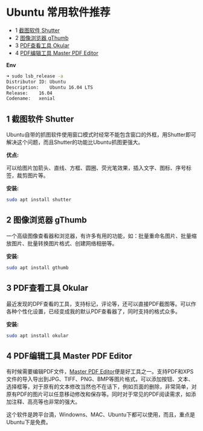 # Ubuntu 常用软件推荐


* 1 [截图软件 Shutter](ubuntu.md#1_截图软件_Shutter)
* 2 [图像浏览器 gThumb](ubuntu.md#2_图像浏览器_gThumb)
* 3 [PDF查看工具 Okular](ubuntu.md#3_PDF查看工具_Okular)
* 4 [PDF编辑工具 Master PDF Editor](ubuntu.md#4_PDF编辑工具_Master_PDF_Editor)


**Env**

```bash
➜ sudo lsb_release -a
Distributor ID:	Ubuntu
Description:	Ubuntu 16.04 LTS
Release:	16.04
Codename:	xenial
```

## 1 截图软件 Shutter

Ubuntu自带的抓图软件使用窗口模式时经常不能包含窗口的外框，用Shutter即可解决这个问题，而且Shutter的功能比Ubuntu抓图更强大。

**优点:**

可以给图片加箭头、直线、方框、圆圈、荧光笔效果，插入文字、图标、序号标签，裁剪图片等。

**安装:**

```bash
sudo apt install shutter
```

## 2 图像浏览器 gThumb 

一个高级图像查看器和浏览器，有许多有用的功能，如：批量重命名图片、批量缩放图片、批量转换图片格式、创建网络相册等。

**安装:**

```bash
sudo apt install gthumb
```

## 3 PDF查看工具 Okular 

最近发现的DPF查看的工具，支持标记，评论等，还可以直接PDF截图等。可以作各种个性化设置，已经变成我的默认PDF查看器了，同时支持的格式众多。

**安装:**

```bash
sudo apt install okular
```

## 4 PDF编辑工具 Master PDF Editor 

有时候需要编辑PDF文件，[Master PDF Editor](https://code-industry.net/masterpdfeditor/)便是好工具之一。支持PDF和XPS文件的导入导出到JPG、TIFF、PNG、BMP等图片格式，可以添加按钮、文本、选择框等，对于原有的文本修改当然也不在话下，例如页面的删除，非常简单，对原有PDF的图片可以任意移动修改和保存等。同时对于常见的PDF阅读需求，如添加注释、高亮等也非常的强大。

这个软件是跨平台滴，Windowns、MAC、Ubuntu下都可以使用，而且，重点是Ubuntu下是免费。


